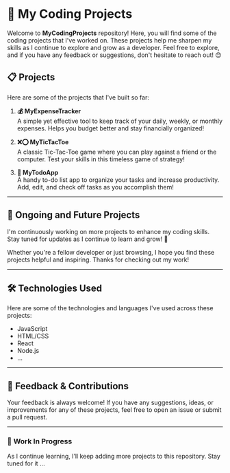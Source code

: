 # 🚀 My Coding Projects

Welcome to **MyCodingProjects** repository! Here, you will find some of the coding projects that I've worked on. These projects help me sharpen my skills as I continue to explore and grow as a developer. Feel free to explore, and if you have any feedback or suggestions, don't hesitate to reach out! 😊

## 📋 Projects

Here are some of the projects that I've built so far:

1. **💰 MyExpenseTracker**  
   A simple yet effective tool to keep track of your daily, weekly, or monthly expenses. Helps you budget better and stay financially organized!

2. **❌⭕ MyTicTacToe**  
   A classic Tic-Tac-Toe game where you can play against a friend or the computer. Test your skills in this timeless game of strategy!

3. **📝 MyTodoApp**  
   A handy to-do list app to organize your tasks and increase productivity. Add, edit, and check off tasks as you accomplish them!

---

## 🌱 Ongoing and Future Projects

I'm continuously working on more projects to enhance my coding skills. Stay tuned for updates as I continue to learn and grow! 🚀

Whether you're a fellow developer or just browsing, I hope you find these projects helpful and inspiring. Thanks for checking out my work!

---

## 🛠️ Technologies Used

Here are some of the technologies and languages I've used across these projects:

- JavaScript
- HTML/CSS
- React
- Node.js
- ...

---

## 💬 Feedback & Contributions

Your feedback is always welcome! If you have any suggestions, ideas, or improvements for any of these projects, feel free to open an issue or submit a pull request.

---

### 🚧 **Work In Progress**

As I continue learning, I’ll keep adding more projects to this repository. Stay tuned for it ... 
